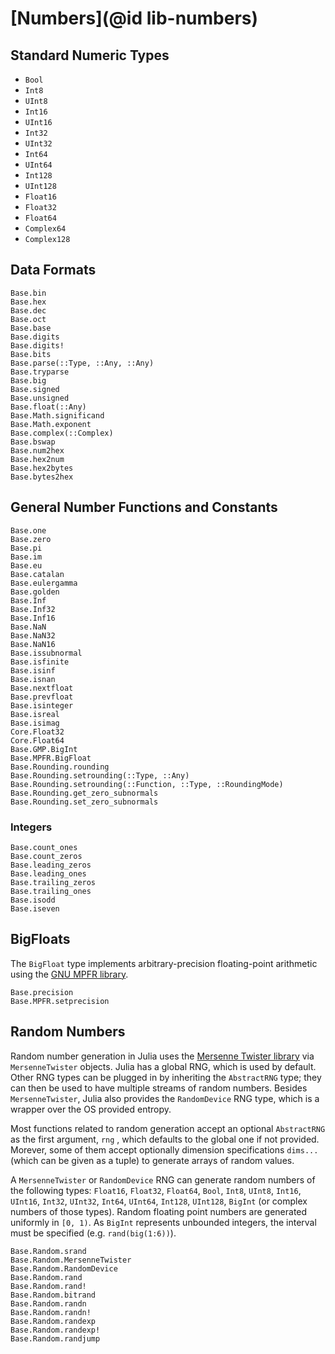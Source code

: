 # [Numbers](@id lib-numbers)

## Standard Numeric Types

  * `Bool`
  * `Int8`
  * `UInt8`
  * `Int16`
  * `UInt16`
  * `Int32`
  * `UInt32`
  * `Int64`
  * `UInt64`
  * `Int128`
  * `UInt128`
  * `Float16`
  * `Float32`
  * `Float64`
  * `Complex64`
  * `Complex128`

## Data Formats

```@docs
Base.bin
Base.hex
Base.dec
Base.oct
Base.base
Base.digits
Base.digits!
Base.bits
Base.parse(::Type, ::Any, ::Any)
Base.tryparse
Base.big
Base.signed
Base.unsigned
Base.float(::Any)
Base.Math.significand
Base.Math.exponent
Base.complex(::Complex)
Base.bswap
Base.num2hex
Base.hex2num
Base.hex2bytes
Base.bytes2hex
```

## General Number Functions and Constants

```@docs
Base.one
Base.zero
Base.pi
Base.im
Base.eu
Base.catalan
Base.eulergamma
Base.golden
Base.Inf
Base.Inf32
Base.Inf16
Base.NaN
Base.NaN32
Base.NaN16
Base.issubnormal
Base.isfinite
Base.isinf
Base.isnan
Base.nextfloat
Base.prevfloat
Base.isinteger
Base.isreal
Base.isimag
Core.Float32
Core.Float64
Base.GMP.BigInt
Base.MPFR.BigFloat
Base.Rounding.rounding
Base.Rounding.setrounding(::Type, ::Any)
Base.Rounding.setrounding(::Function, ::Type, ::RoundingMode)
Base.Rounding.get_zero_subnormals
Base.Rounding.set_zero_subnormals
```

### Integers

```@docs
Base.count_ones
Base.count_zeros
Base.leading_zeros
Base.leading_ones
Base.trailing_zeros
Base.trailing_ones
Base.isodd
Base.iseven
```

## BigFloats

The `BigFloat` type implements arbitrary-precision floating-point arithmetic using the [GNU MPFR library](http://www.mpfr.org/).

```@docs
Base.precision
Base.MPFR.setprecision
```

## Random Numbers

Random number generation in Julia uses the [Mersenne Twister library](http://www.math.sci.hiroshima-u.ac.jp/~m-mat/MT/SFMT/#dSFMT)
via `MersenneTwister` objects. Julia has a global RNG, which is used by default. Other RNG types
can be plugged in by inheriting the `AbstractRNG` type; they can then be used to have multiple
streams of random numbers. Besides `MersenneTwister`, Julia also provides the `RandomDevice` RNG
type, which is a wrapper over the OS provided entropy.

Most functions related to random generation accept an optional `AbstractRNG` as the first argument,
`rng` , which defaults to the global one if not provided. Morever, some of them accept optionally
dimension specifications `dims...` (which can be given as a tuple) to generate arrays of random
values.

A `MersenneTwister` or `RandomDevice` RNG can generate random numbers of the following types:
`Float16`, `Float32`, `Float64`, `Bool`, `Int8`, `UInt8`, `Int16`, `UInt16`, `Int32`, `UInt32`,
`Int64`, `UInt64`, `Int128`, `UInt128`, `BigInt` (or complex numbers of those types). Random floating
point numbers are generated uniformly in ``[0, 1)``. As `BigInt` represents unbounded integers,
the interval must be specified (e.g. `rand(big(1:6))`).

```@docs
Base.Random.srand
Base.Random.MersenneTwister
Base.Random.RandomDevice
Base.Random.rand
Base.Random.rand!
Base.Random.bitrand
Base.Random.randn
Base.Random.randn!
Base.Random.randexp
Base.Random.randexp!
Base.Random.randjump
```
